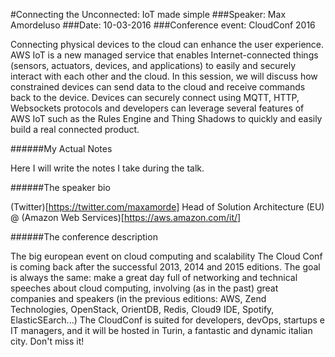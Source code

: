 #Connecting the Unconnected: IoT made simple
###Speaker: Max Amordeluso
###Date: 10-03-2016
###Conference event: CloudConf 2016

Connecting physical devices to the cloud can enhance the user experience. AWS IoT is a new managed service that enables Internet-connected things (sensors, actuators, devices, and applications) to easily and securely interact with each other and the cloud.
In this session, we will discuss how constrained devices can send data to the cloud and receive commands back to the device. Devices can securely connect using MQTT, HTTP, Websockets protocols  and developers can leverage several features of AWS IoT such as the Rules Engine and Thing Shadows to quickly and easily build a real connected product.

######My Actual Notes

Here I will write the notes I take during the talk.

######The speaker bio

(Twitter)[https://twitter.com/maxamorde]
Head of Solution Architecture (EU) @ (Amazon Web Services)[https://aws.amazon.com/it/]

######The conference description

The big european event on cloud computing and scalability
The Cloud Conf is coming back after the successful 2013, 2014 and 2015 editions.
The goal is always the same: make a great day full of networking and technical speeches about cloud computing, involving (as in the past) great companies and speakers (in the previous editions: AWS, Zend Technologies, OpenStack, OrientDB, Redis, Cloud9 IDE, Spotify, ElasticSEarch...)
The CloudConf is suited for developers, devOps, startups e IT managers, and it will be hosted in Turin, a fantastic and dynamic italian city. Don't miss it!